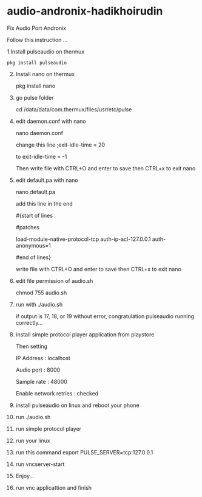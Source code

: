 # audio-andronix-hadikhoirudin
Fix Audio Port Andronix

Follow this instruction ...

1.Install pulseaudio on thermux

    pkg install pulseaudio
  
2. Install nano on thermux

    pkg install nano
  
3. go pulse folder

    cd /data/data/com.thermux/files/usr/etc/pulse

4. edit daemon.conf with nano

    nano daemon.conf

    change this line ;exit-idle-time = 20 

    to                exit-idle-time = -1

    Then write file with CTRL+O and enter to save then CTRL+x to exit nano

5. edit default.pa with nano

    nano default.pa

    add this line in the end
    
    #{start of lines

    #patches

    load-module-native-protocol-tcp auth-ip-acl-127.0.0.1 auth-anonymous=1

    #end of lines}
    
    write file with CTRL+O and enter to save then CTRL+x to exit nano

6. edit file permission of audio.sh

    chmod 755 audio.sh

7. run with ./audio.sh

    if output is 17, 18, or 19 without error, congratulation pulseaudio running correctly...

8. install simple protocol player application from playstore

    Then setting

    IP Address  : localhost

    Audio port  : 8000

    Sample rate : 48000

    Enable network retries : checked
    
9. install pulseaudio on linux and reboot your phone

10. run ./audio.sh

11. run simple protocol player

12. run your linux

13. run this command export PULSE_SERVER=tcp:127.0.0.1

14. run vncserver-start

15. Enjoy... 

15. run vnc applicattion and finish

